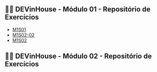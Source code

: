 ## 👨‍💻 DEVinHouse - Módulo 01 - Repositório de Exercícios

<ul>
    <li><a href="https://github.com/lucaslucindo/DEVinHouse_Exercicios/tree/main/Modulo_01/M1S01" target="_blank">M1S01</a></li>
    <li><a href="https://github.com/lucaslucindo/DEVinHouse_Exercicios/tree/main/Modulo_01/M1S02-02" target="_blank">M1S02-02</a></li>
    <li><a href="https://github.com/lucaslucindo/DEVinHouse_Exercicios/tree/main/Modulo_01/M1S02" target="_blank">M1S02</a></li>
</ul>

## 👨‍💻 DEVinHouse - Módulo 02 - Repositório de Exercícios
